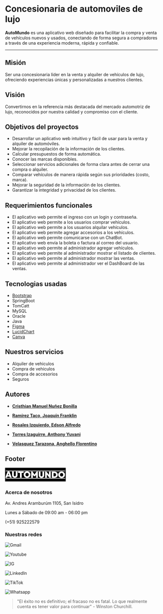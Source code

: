 # Concesionaria de automoviles de lujo
**AutoMundo** es una aplicativo web diseñado para facilitar la compra y venta de vehículos nuevos y usados, conectando de forma segura a compradores a través de una experiencia moderna, rápida y confiable.

---

## Misión
Ser una concesionaria líder en la venta y alquiler de vehículos de lujo, ofreciendo experiencias únicas y personalizadas a nuestros clientes. 

## Visión
Convertirnos en la referencia más destacada del mercado automotriz de lujo, reconocidos por nuestra calidad y compromiso con el cliente.  

## Objetivos del proyectos
+ Desarrollar un aplicativo web intuitivo y fácil de usar para la venta y alquiler de automóviles. 
+ Mejorar la recopilación de la información de los clientes.
+ Calcular presupuestos de forma automática. 
+ Conocer las marcas disponibles. 
+ Seleccionar servicios adicionales de forma clara antes de cerrar una compra o alquiler. 
+ Comparar vehículos de manera rápida según sus prioridades (costo, marca). 
+ Mejorar la seguridad de la información de los clientes. 
+ Garantizar la integridad y privacidad de los clientes. 

## Requerimientos funcionales
+ El aplicativo web permite el ingreso con un login y contraseña. 
+ El aplicativo web permite a los usuarios comprar vehículos. 
+ El aplicativo web permite a los usuarios alquilar vehículos. 
+ El aplicativo web permite agregar accesorios a los vehículos. 
+ El aplicativo web permite comunicarse con un ChatBot. 
+ El aplicativo web envía la boleta o factura al correo del usuario. 
+ El aplicativo web permite al administrador agregar vehículos. 
+ El aplicativo web permite al administrador mostrar el listado de clientes. 
+ El aplicativo web permite al administrador mostrar las ventas. 
+ El aplicativo web permite al administrador ver el DashBoard de las ventas. 

## Tecnologias usadas

- [Bootstrap](https://getbootstrap.com/)
- SpringBoot
- TomCatt
- MySQL
- Oracle
- Java
- [Figma](https://www.figma.com/design/7amrKO7qgGiN9yucumIsOD/Solucion-3-AutoMundo?node-id=0-1&m=dev&t=uqN9TsAmFwZ6tBF8-1)
- [LucidChart](https://lucid.app/lucidchart/974ceda4-1777-489a-bf3b-f8efe46de087/edit?viewport_loc=-11%2C-12%2C1329%2C765%2C0_0&invitationId=inv_68bf6f98-9f0e-4ebf-a426-6ff6d3184707)
- [Canva](https://www.canva.com/design/DAGi3Y8QOCE/tq75QHIujxadN77kZVma5Q/edit?utm_content=DAGi3Y8QOCE&utm_campaign=designshare&utm_medium=link2&utm_source=sharebutton)

## Nuestros servicios
+ Alquiler de vehiculos 
+ Compra de vehiculos
+ Compra de accesorios
+ Seguros

## Autores

+ **[Cristhian Manuel Nuñez Bonilla](https://github.com/crikross)**

+ **[Ramírez Taco, Joaquín Franklin](https://github.com/II-Joaquin-II)**

+ **[Rosales Izquierdo, Edson Alfredo](https://github.com/EdsonRI)**

+ **[Torres Izaguirre, Anthony Yuvani](https://github.com/AnthonyYuvaniTorresIzaguirre)**

+ **[Velasquez Tarazona, Anghello Florentino](https://github.com/AnghelloVT)**

## Footer
![Logo](Vista/Logo.jpeg)
### Acerca de nosotros
Av. Andres Aramburúm 1105, San Isidro

Lunes a Sábado de 09:00 am - 06:00 pm

(+51) 925222579

### Nuestras redes
![Gmail](https://img.shields.io/badge/Facebook-1877F2?style=for-the-badge&logo=facebook&logoColor=white)

![Youtube](https://img.shields.io/badge/YouTube-FF0000?style=for-the-badge&logo=youtube&logoColor=white)

![IG](https://img.shields.io/badge/Instagram-E4405F?style=for-the-badge&logo=instagram&logoColor=white)

![LinkedIn](https://img.shields.io/badge/LinkedIn-0077B5?style=for-the-badge&logo=linkedin&logoColor=white)

![TikTok](https://img.shields.io/badge/TikTok-000000?style=for-the-badge&logo=tiktok&logoColor=white)

![Whatsapp](https://img.shields.io/badge/WhatsApp-25D366?style=for-the-badge&logo=whatsapp&logoColor=white)

>"El éxito no es definitivo; el fracaso no es fatal. Lo que realmente cuenta es tener valor para continuar" - Winston Churchill. 
